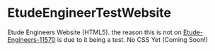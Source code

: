 # EtudeEngineerTestWebsite
Etude Engineers Website (HTML5). the reason this is not on [Etude-Engineers-11570](https://github.com/Etude-Engineers-11570) is due to it being a test. 
No CSS Yet (Coming Soon!)
